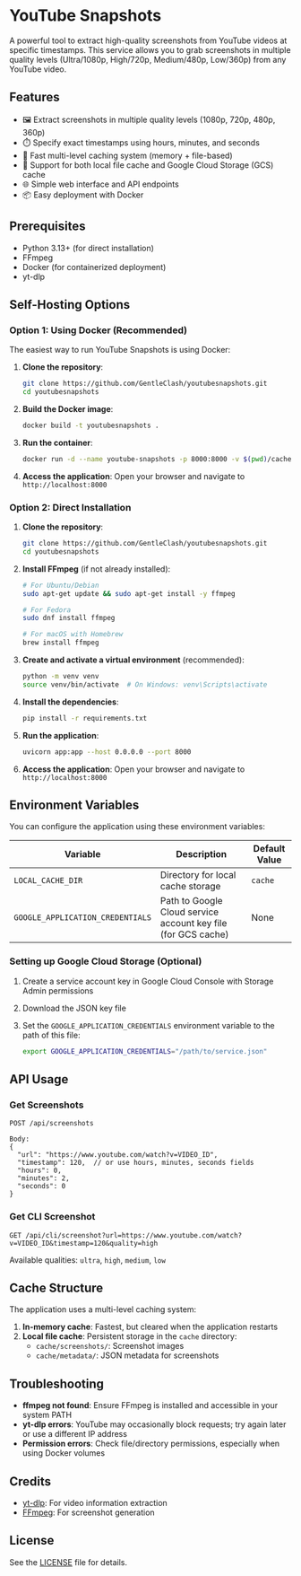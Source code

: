 # YouTube Snapshots

A powerful tool to extract high-quality screenshots from YouTube videos at specific timestamps. This service allows you to grab screenshots in multiple quality levels (Ultra/1080p, High/720p, Medium/480p, Low/360p) from any YouTube video.

## Features

- 🖼️ Extract screenshots in multiple quality levels (1080p, 720p, 480p, 360p)
- ⏱️ Specify exact timestamps using hours, minutes, and seconds
- 🚀 Fast multi-level caching system (memory + file-based)
- 🔄 Support for both local file cache and Google Cloud Storage (GCS) cache
- 🌐 Simple web interface and API endpoints
- 📦 Easy deployment with Docker

## Prerequisites

- Python 3.13+ (for direct installation)
- FFmpeg
- Docker (for containerized deployment)
- yt-dlp

## Self-Hosting Options

### Option 1: Using Docker (Recommended)

The easiest way to run YouTube Snapshots is using Docker:

1. **Clone the repository**:
   ```bash
   git clone https://github.com/GentleClash/youtubesnapshots.git
   cd youtubesnapshots
   ```

2. **Build the Docker image**:
   ```bash
   docker build -t youtubesnapshots .
   ```

3. **Run the container**:
   ```bash
   docker run -d --name youtube-snapshots -p 8000:8000 -v $(pwd)/cache:/app/cache youtubesnapshots
   ```

4. **Access the application**:
   Open your browser and navigate to `http://localhost:8000`

### Option 2: Direct Installation

1. **Clone the repository**:
   ```bash
   git clone https://github.com/GentleClash/youtubesnapshots.git
   cd youtubesnapshots
   ```

2. **Install FFmpeg** (if not already installed):
   ```bash
   # For Ubuntu/Debian
   sudo apt-get update && sudo apt-get install -y ffmpeg
   
   # For Fedora
   sudo dnf install ffmpeg
   
   # For macOS with Homebrew
   brew install ffmpeg
   ```

3. **Create and activate a virtual environment** (recommended):
   ```bash
   python -m venv venv
   source venv/bin/activate  # On Windows: venv\Scripts\activate
   ```

4. **Install the dependencies**:
   ```bash
   pip install -r requirements.txt
   ```

5. **Run the application**:
   ```bash
   uvicorn app:app --host 0.0.0.0 --port 8000
   ```

6. **Access the application**:
   Open your browser and navigate to `http://localhost:8000`

## Environment Variables

You can configure the application using these environment variables:

| Variable | Description | Default Value |
|----------|-------------|---------------|
| `LOCAL_CACHE_DIR` | Directory for local cache storage | `cache` |
| `GOOGLE_APPLICATION_CREDENTIALS` | Path to Google Cloud service account key file (for GCS cache) | None |

### Setting up Google Cloud Storage (Optional)

1. Create a service account key in Google Cloud Console with Storage Admin permissions
2. Download the JSON key file
3. Set the `GOOGLE_APPLICATION_CREDENTIALS` environment variable to the path of this file:

   ```bash
   export GOOGLE_APPLICATION_CREDENTIALS="/path/to/service.json"
   ```

## API Usage

### Get Screenshots

```
POST /api/screenshots

Body:
{
  "url": "https://www.youtube.com/watch?v=VIDEO_ID",
  "timestamp": 120,  // or use hours, minutes, seconds fields
  "hours": 0,
  "minutes": 2,
  "seconds": 0
}
```

### Get CLI Screenshot

```
GET /api/cli/screenshot?url=https://www.youtube.com/watch?v=VIDEO_ID&timestamp=120&quality=high
```

Available qualities: `ultra`, `high`, `medium`, `low`

## Cache Structure

The application uses a multi-level caching system:

1. **In-memory cache**: Fastest, but cleared when the application restarts
2. **Local file cache**: Persistent storage in the `cache` directory:
   - `cache/screenshots/`: Screenshot images
   - `cache/metadata/`: JSON metadata for screenshots

## Troubleshooting

- **ffmpeg not found**: Ensure FFmpeg is installed and accessible in your system PATH
- **yt-dlp errors**: YouTube may occasionally block requests; try again later or use a different IP address
- **Permission errors**: Check file/directory permissions, especially when using Docker volumes

## Credits

- [yt-dlp](https://github.com/yt-dlp/yt-dlp): For video information extraction
- [FFmpeg](https://ffmpeg.org/): For screenshot generation

## License

See the [LICENSE](LICENSE) file for details.
